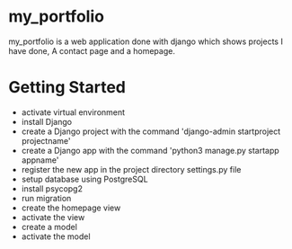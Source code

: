 # my_portfolio

my_portfolio is a web application done with django which shows projects I have done, A contact page and a homepage.

# Getting Started

- activate virtual environment
- install Django
- create a Django project with the command 'django-admin startproject projectname'
- create a Django app with the command 'python3 manage.py startapp appname'
- register the new app in the project directory settings.py file
- setup database using PostgreSQL
- install psycopg2
- run migration
- create the homepage view
- activate the view
- create a model
- activate the model
